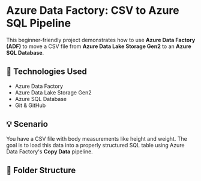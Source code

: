 # Azure Data Factory: CSV to Azure SQL Pipeline

This beginner-friendly project demonstrates how to use **Azure Data Factory (ADF)** to move a CSV file from **Azure Data Lake Storage Gen2** to an **Azure SQL Database**.

## 🧰 Technologies Used
- Azure Data Factory
- Azure Data Lake Storage Gen2
- Azure SQL Database
- Git & GitHub

## 💡 Scenario
You have a CSV file with body measurements like height and weight. The goal is to load this data into a properly structured SQL table using Azure Data Factory's **Copy Data** pipeline.

## 📁 Folder Structure

